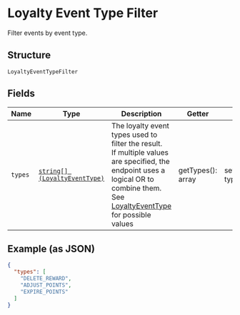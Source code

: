 
# Loyalty Event Type Filter

Filter events by event type.

## Structure

`LoyaltyEventTypeFilter`

## Fields

| Name | Type | Description | Getter | Setter |
|  --- | --- | --- | --- | --- |
| `types` | [`string[] (LoyaltyEventType)`](/doc/models/loyalty-event-type.md) | The loyalty event types used to filter the result.<br>If multiple values are specified, the endpoint uses a<br>logical OR to combine them.<br>See [LoyaltyEventType](#type-loyaltyeventtype) for possible values | getTypes(): array | setTypes(array types): void |

## Example (as JSON)

```json
{
  "types": [
    "DELETE_REWARD",
    "ADJUST_POINTS",
    "EXPIRE_POINTS"
  ]
}
```


